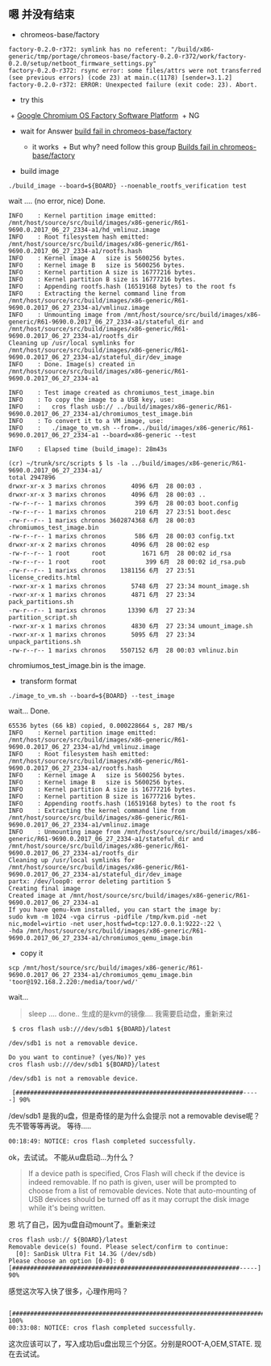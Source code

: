 ## 嗯 并没有结束

+ chromeos-base/factory

```
factory-0.2.0-r372: symlink has no referent: "/build/x86-generic/tmp/portage/chromeos-base/factory-0.2.0-r372/work/factory-0.2.0/setup/netboot_firmware_settings.py"
factory-0.2.0-r372: rsync error: some files/attrs were not transferred (see previous errors) (code 23) at main.c(1178) [sender=3.1.2]
factory-0.2.0-r372: ERROR: Unexpected failure (exit code: 23). Abort.
```

+ try this
  
  + [Google Chromium OS Factory Software Platform](https://chromium.googlesource.com/chromiumos/platform/factory/+/master/README.md)
  + NG
   
+ wait for Answer
[build fail in chromeos-base/factory](https://stackoverflow.com/questions/44763650/build-fail-in-chromeos-base-factory)
  + it works 
  + But why? need follow this group [Builds fail in chromeos-base/factory](https://groups.google.com/a/chromium.org/forum/#!searchin/chromium-os-dev/base$2Ffactory/chromium-os-dev/-rR3wIhyGRI/ZK9f6jc8AQAJ)

+ build image

```
./build_image --board=${BOARD} --noenable_rootfs_verification test
```

wait .... (no error, nice)
Done.

```
INFO    : Kernel partition image emitted: /mnt/host/source/src/build/images/x86-generic/R61-9690.0.2017_06_27_2334-a1/hd_vmlinuz.image
INFO    : Root filesystem hash emitted: /mnt/host/source/src/build/images/x86-generic/R61-9690.0.2017_06_27_2334-a1/rootfs.hash
INFO    : Kernel image A   size is 5600256 bytes.
INFO    : Kernel image B   size is 5600256 bytes.
INFO    : Kernel partition A size is 16777216 bytes.
INFO    : Kernel partition B size is 16777216 bytes.
INFO    : Appending rootfs.hash (16519168 bytes) to the root fs
INFO    : Extracting the kernel command line from /mnt/host/source/src/build/images/x86-generic/R61-9690.0.2017_06_27_2334-a1/vmlinuz.image
INFO    : Unmounting image from /mnt/host/source/src/build/images/x86-generic/R61-9690.0.2017_06_27_2334-a1/stateful_dir and /mnt/host/source/src/build/images/x86-generic/R61-9690.0.2017_06_27_2334-a1/rootfs_dir
Cleaning up /usr/local symlinks for /mnt/host/source/src/build/images/x86-generic/R61-9690.0.2017_06_27_2334-a1/stateful_dir/dev_image
INFO    : Done. Image(s) created in /mnt/host/source/src/build/images/x86-generic/R61-9690.0.2017_06_27_2334-a1

INFO    : Test image created as chromiumos_test_image.bin
INFO    : To copy the image to a USB key, use:
INFO    :   cros flash usb:// ../build/images/x86-generic/R61-9690.0.2017_06_27_2334-a1/chromiumos_test_image.bin
INFO    : To convert it to a VM image, use:
INFO    :   ./image_to_vm.sh --from=../build/images/x86-generic/R61-9690.0.2017_06_27_2334-a1 --board=x86-generic --test

INFO    : Elapsed time (build_image): 28m43s
```

```
(cr) ~/trunk/src/scripts $ ls -la ../build/images/x86-generic/R61-9690.0.2017_06_27_2334-a1/
total 2947896
drwxr-xr-x 3 marixs chronos       4096 6月  28 00:03 .
drwxr-xr-x 3 marixs chronos       4096 6月  28 00:03 ..
-rw-r--r-- 1 marixs chronos        399 6月  28 00:03 boot.config
-rw-r--r-- 1 marixs chronos        210 6月  27 23:51 boot.desc
-rw-r--r-- 1 marixs chronos 3602874368 6月  28 00:03 chromiumos_test_image.bin
-rw-r--r-- 1 marixs chronos        586 6月  28 00:03 config.txt
drwxr-xr-x 2 marixs chronos       4096 6月  28 00:02 esp
-rw-r--r-- 1 root      root          1671 6月  28 00:02 id_rsa
-rw-r--r-- 1 root      root           399 6月  28 00:02 id_rsa.pub
-rw-r--r-- 1 marixs chronos    1381156 6月  27 23:51 license_credits.html
-rwxr-xr-x 1 marixs chronos       5748 6月  27 23:34 mount_image.sh
-rwxr-xr-x 1 marixs chronos       4871 6月  27 23:34 pack_partitions.sh
-rw-r--r-- 1 marixs chronos      13390 6月  27 23:34 partition_script.sh
-rwxr-xr-x 1 marixs chronos       4830 6月  27 23:34 umount_image.sh
-rwxr-xr-x 1 marixs chronos       5095 6月  27 23:34 unpack_partitions.sh
-rw-r--r-- 1 marixs chronos    5507152 6月  28 00:03 vmlinuz.bin

```

chromiumos_test_image.bin is the image.

+ transform format 

```
./image_to_vm.sh --board=${BOARD} --test_image
```
wait...
Done.
```
65536 bytes (66 kB) copied, 0.000228664 s, 287 MB/s
INFO    : Kernel partition image emitted: /mnt/host/source/src/build/images/x86-generic/R61-9690.0.2017_06_27_2334-a1/hd_vmlinuz.image
INFO    : Root filesystem hash emitted: /mnt/host/source/src/build/images/x86-generic/R61-9690.0.2017_06_27_2334-a1/rootfs.hash
INFO    : Kernel image A   size is 5600256 bytes.
INFO    : Kernel image B   size is 5600256 bytes.
INFO    : Kernel partition A size is 16777216 bytes.
INFO    : Kernel partition B size is 16777216 bytes.
INFO    : Appending rootfs.hash (16519168 bytes) to the root fs
INFO    : Extracting the kernel command line from /mnt/host/source/src/build/images/x86-generic/R61-9690.0.2017_06_27_2334-a1/vmlinuz.image
INFO    : Unmounting image from /mnt/host/source/src/build/images/x86-generic/R61-9690.0.2017_06_27_2334-a1/stateful_dir and /mnt/host/source/src/build/images/x86-generic/R61-9690.0.2017_06_27_2334-a1/rootfs_dir
Cleaning up /usr/local symlinks for /mnt/host/source/src/build/images/x86-generic/R61-9690.0.2017_06_27_2334-a1/stateful_dir/dev_image
partx: /dev/loop0: error deleting partition 5
Creating final image
Created image at /mnt/host/source/src/build/images/x86-generic/R61-9690.0.2017_06_27_2334-a1
If you have qemu-kvm installed, you can start the image by:
sudo kvm -m 1024 -vga cirrus -pidfile /tmp/kvm.pid -net nic,model=virtio -net user,hostfwd=tcp:127.0.0.1:9222-:22 \
-hda /mnt/host/source/src/build/images/x86-generic/R61-9690.0.2017_06_27_2334-a1/chromiumos_qemu_image.bin
```
+ copy it

```
scp /mnt/host/source/src/build/images/x86-generic/R61-9690.0.2017_06_27_2334-a1/chromiumos_qemu_image.bin 'toor@192.168.2.220:/media/toor/wd/'
```
wait...
> sleep ....
done..
生成的是kvm的镜像....
我需要启动盘，重新来过
```
 $ cros flash usb:///dev/sdb1 ${BOARD}/latest

/dev/sdb1 is not a removable device.

Do you want to continue? (yes/No)? yes
cros flash usb:///dev/sdb1 ${BOARD}/latest

/dev/sdb1 is not a removable device.

 [###############################################################-----] 90%

```
/dev/sdb1 是我的u盘，但是奇怪的是为什么会提示 not a removable devise呢？
先不管等等再说。
等待.....
```
00:18:49: NOTICE: cros flash completed successfully.
```
ok，去试试。
不能从u盘启动...为什么？
> If a device path is specified, Cros Flash will check if the device is indeed removable. If no path is given, user will be prompted to choose from a list of removable devices. Note that auto-mounting of USB devices should be turned off as it may corrupt the disk image while it's being written.

恩 坑了自己，因为u盘自动mount了。重新来过
```
cros flash usb:// ${BOARD}/latest
Removable device(s) found. Please select/confirm to continue:
  [0]: SanDisk Ultra Fit 14.3G (/dev/sdb)
Please choose an option [0-0]: 0
[###############################################################-----] 90%
```

感觉这次写入快了很多，心理作用吗？
```
 [######################################################################] 100%
00:33:08: NOTICE: cros flash completed successfully.
```
这次应该可以了，写入成功后u盘出现三个分区。分别是ROOT-A,OEM,STATE.
现在去试试。

